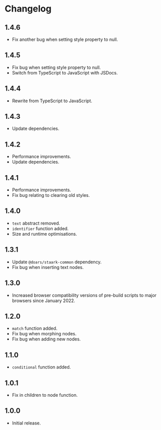 # Changelog

## 1.4.6

- Fix another bug when setting style property to null.

## 1.4.5

- Fix bug when setting style property to null.
- Switch from TypeScript to JavaScript with JSDocs.

## 1.4.4

- Rewrite from TypeScript to JavaScript.

## 1.4.3

- Update dependencies.

## 1.4.2

- Performance improvements.
- Update dependencies.

## 1.4.1

- Performance improvements.
- Fix bug relating to clearing old styles.

## 1.4.0

- `text` abstract removed.
- `identifier` function added.
- Size and runtime optimisations.

## 1.3.1

- Update `@doars/staark-common` dependency.
- Fix bug when inserting text nodes.

## 1.3.0

- Increased browser compatibility versions of pre-build scripts to major browsers since January 2022.

## 1.2.0

- `match` function added.
- Fix bug when morphing nodes.
- Fix bug when adding new nodes.

## 1.1.0

- `conditional` function added.

## 1.0.1

- Fix in children to node function.

## 1.0.0

- Initial release.
